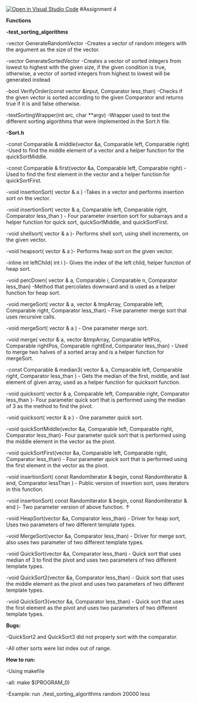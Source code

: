 [![Open in Visual Studio Code](https://classroom.github.com/assets/open-in-vscode-c66648af7eb3fe8bc4f294546bfd86ef473780cde1dea487d3c4ff354943c9ae.svg)](https://classroom.github.com/online_ide?assignment_repo_id=9312360&assignment_repo_type=AssignmentRepo)
#Assignment 4

**Functions**

**-test_sorting_algorithms**

-vector<int> GenerateRandomVector -Creates a vector of random integers with the argument as the size of the vector.

-vector<int> GenerateSortedVector -Creates a vector of sorted integers from lowest to highest with the given size, if the given condition is true, otherwise, a vector of sorted integers from highest to lowest will be generated instead

-bool VerifyOrder(const vector<Comparable> &input, Comparator less_than) -Checks if the given vector is sorted according to the given Comparator and returns true if it is and false otherwise.

-testSortingWrapper(int arc, char **argv) -Wrapper used to test the different sorting algorithms that were implemented in the Sort.h file.

**-Sort.h**

-const Comparable & middle(vector<Comparable> &a, Comparable left, Comparable right) -Used to find the middle element of a vector and a helper function for the quickSortMiddle.

-const Comparable & first(vector<Comparable> &a, Comparable left, Comparable right) -Used to find the first element in the vector and a helper function for quickSortFirst.

-void insertionSort( vector<Comparable> & a ) -Takes in a vector and performs insertion sort on the vector.

-void insertionSort( vector<Comparable> & a, Comparable left, Comparable right, Comparator less_than ) - Four parameter insertion sort for subarrays and a helper function for quick sort, quickSortMiddle, and quickSortFirst.

-void shellsort( vector<Comparable> & a )- Performs shell sort, using shell increments, on the given vector.

-void heapsort( vector<Comparable> & a )- Performs heap sort on the given vector.

-inline int leftChild( int i )- Gives the index of the left child, helper function of heap sort.

-void percDown( vector<Comparable> & a, Comparable i, Comparable n, Comparator less_than) -Method that percolates downward and is used as a helper function for heap sort.

-void mergeSort( vector<Comparable> & a, vector<Comparable> & tmpArray, Comparable left, Comparable right, Comparator less_than) - Five parameter merge sort that uses recursive calls.

-void mergeSort( vector<Comparable> & a ) - One parameter merge sort.

-void merge( vector<Comparable> & a, vector<Comparable> &tmpArray, Comparable leftPos, Comparable rightPos, Comparable rightEnd, Comparator less_than) - Used to merge two halves of a sorted array and is a helper function for mergeSort.

-const Comparable & median3( vector<Comparable> & a, Comparable left, Comparable right, Comparator less_than ) - Gets the median of the first, middle, and last element of given array, used as a helper function for quicksort function.

-void quicksort( vector<Comparable> & a, Comparable left, Comparable right, Comparator less_than )- Four parameter quick sort that is performed using the median of 3 as the method to find the pivot.

-void quicksort( vector<Comparable> & a ) - One parameter quick sort.

-void quickSortMiddle(vector<Comparable> &a, Comparable left, Comparable right, Comparator less_than)- Four parameter quick sort that is performed using the middle element in the vector as the pivot.

-void quickSortFirst(vector<Comparable> &a, Comparable left, Comparable right, Comparator less_than) - Four parameter quick sort that is performed using the first element in the vector as the pivot.

-void insertionSort( const RandomIterator & begin, const RandomIterator & end, Comparator lessThan ) - Public version of insertion sort, uses iterators in this function.

-void insertionSort( const RandomIterator & begin, const RandomIterator & end )- Two parameter version of above function. ↑

-void HeapSort(vector<Comparable> &a, Comparator less_than) - Driver for heap sort, Uses two parameters of two different template types.

-void MergeSort(vector<Comparable> &a, Comparator less_than) - Driver for merge sort, also uses two parameter of two different template types.

-void QuickSort(vector<Comparable> &a, Comparator less_than) - Quick sort that uses median of 3 to find the pivot and uses two parameters of two different template types.

-void QuickSort2(vector<Comparable> &a, Comparator less_than) - Quick sort that uses the middle element as the pivot and uses two parameters of two different template types.

-void QuickSort3(vector<Comparable> &a, Comparator less_than) - Quick sort that uses the first element as the pivot and uses two parameters of two different template types. 

**Bugs:**

-QuickSort2 and QuickSort3 did not properly sort with the comparator.

-All other sorts were list index out of range.



**How to run:**

-Using makefile

-all: make $(PROGRAM_0)

-Example: run ./test_sorting_algorithms random 20000 less



